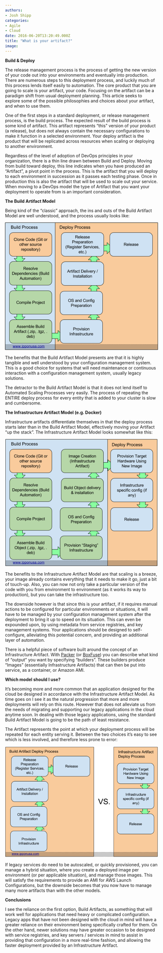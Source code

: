 ```yaml
---
authors:
- Josh Shipp
categories:
- Agile
- Cloud
date: 2016-06-20T13:20:49.000Z
title: "What is your artifact?"
image: 
---
```


**Build & Deploy**

<span style="font-weight: 400">The release management process is the process of getting the new version of your code out into your environments and eventually into production. There are numerous steps to this deployment process, and luckily much of this process lends itself easily to automation. The core product that you are going to scale is your artifact, your code. Focusing on the artifact can be a paradigm shift from usual deployment planning. This article seeks to explore some of the possible philosophies and choices about your artifact, and when to use them.</span>

<span style="font-weight: 400">One of the first steps in a standard deployment, or release management process, is the build process. The expected result of the build process is some kind of artifact. This artifact represents “this” version of your product (a release), but does not always contain the necessary configurations to make it function in a selected environment. Your deploy artifact is the product that will be replicated across resources when scaling or deploying to another environment. </span>

<span style="font-weight: 400">Regardless of the level of adoption of DevOps principles in your organization, there is a thin line drawn between Build and Deploy. Moving from build toward deploy, this line indicates when you have produced an “Artifact”, a pivot point in the process. This is the artifact that you will deploy to each environment in succession as it passes each testing phase. Once in production this is also the artifact that will be used to scale out your service. When moving to a DevOps model the type of Artifact that you want your deployment to operate from is an important consideration. </span>

**The Build Artifact Model**

<span style="font-weight: 400">Being kind of the “classic” approach, the ins and outs of the Build Artifact Model are well understood, and the process usually looks like:</span>

<span style="font-weight: 400">[![Build Artifact Model](https://raw.githubusercontent.com/ippontech/blog-usa/master/images/2016/06/What-is-Your-Artifact.png)](https://raw.githubusercontent.com/ippontech/blog-usa/master/images/2016/06/What-is-Your-Artifact.png)</span>

<span style="font-weight: 400">The benefits that the Build Artifact Model presents are that it is highly tangible and well understood by your configuration management system. This is a good choice for systems that will need maintenance or continuous interaction with a configuration management system, usually legacy solutions. </span>

<span style="font-weight: 400">The detractor to the Build Artifact Model is that it does not lend itself to Automated Scaling Processes very easily. The process of repeating the ENTIRE deploy </span>process for every entity that is added to your cluster is slow and cumbersome.

**The Infrastructure Artifact Model (e.g. Docker)**

<span style="font-weight: 400">Infrastructure artifacts differentiate themselves in that the deploy process starts later than in the Build Artifact Model, effectively moving your Artifact “up the stack”. The Infrastructure Artifact Model looks somewhat like this:</span>

<span style="font-weight: 400">[![What is Your Artifact (1)](https://raw.githubusercontent.com/ippontech/blog-usa/master/images/2016/06/What-is-Your-Artifact-1.png)](https://raw.githubusercontent.com/ippontech/blog-usa/master/images/2016/06/What-is-Your-Artifact-1.png)</span>

<span style="font-weight: 400">The benefits to the Infrastructure Artifact Model are that scaling is a breeze, your image already contains everything that it needs to make it go, just a bit of touch-up. Also, you can now not only take a particular version of the code with you from environment to environment (as it works its way to production), but you can take the infrastructure too. </span>

<span style="font-weight: 400">The downside however is that since this is your artifact, if it requires manual actions to be configured for particular environments or situations, it will have to be managed by your configuration management system after the deployment to bring it up to speed on its situation. This can even be expounded upon, by using metadata from service registries, and key management systems. Your applications should be designed to self-configure, alleviating this potential concern, and providing an additional layer of automation.</span>

<span style="font-weight: 400">There is a helpful piece of software built around the concept of an Infrastructure Artifact. With </span>[<span style="font-weight: 400">Packer</span>](https://www.packer.io/)<span style="font-weight: 400"> (or </span>[<span style="font-weight: 400">BoxFuse</span>](https://boxfuse.com/)<span style="font-weight: 400">) you can describe what kind of “output” you want by specifying “builders”. These builders produce “Images” (essentially Infrastructure Artifacts) that can then be put into service, as a container, or Amazon AMI.</span>

**Which model should I use?**

<span style="font-weight: 400">It’s becoming more and more common that an application designed for the cloud be designed in accordance with the Infrastructure Artifact Model. As time goes on I see it as the natural progression that more and more deployments will rely on this route. However that does not alleviate us from the needs of migrating and supporting our legacy applications in the cloud anytime soon. In dealing with those legacy applications, using the standard Build Artifact Model is going to be the path of least resistance. </span>

<span style="font-weight: 400">The Artifact represents the point at which your deployment process will be repeated for each entity serving it. Between the two choices it’s easy to see which is less involved, and therefore less prone to error:</span>

[![What is Your Artifact (2)](https://raw.githubusercontent.com/ippontech/blog-usa/master/images/2016/06/What-is-Your-Artifact-2.png)](https://raw.githubusercontent.com/ippontech/blog-usa/master/images/2016/06/What-is-Your-Artifact-2.png)

If legacy services do need to be autoscaled, or quickly provisioned, you can manage a hybrid situation, where you create a deployed image per environment (or per applicable situation), and manage those images. This will satisfy the requirements to provide an AMI for AWS Launch Configurations, but the downside becomes that you now have to manage many more artifacts than with the other models.

**Conclusions**

<span style="font-weight: 400">I see the reliance on the first option, Build Artifacts, as something that will work well for applications that need heavy or complicated configuration. Legacy apps that have not been designed with the cloud in mind will have a greater reliance on their environment being specifically crafted for them. On the other hand, newer solutions may have greater occasion to be designed with service registries, and key servers / services in mind to assist in providing that configuration in a more real-time fashion, and allowing the faster deployment provided by an Infrastructure Artifact. </span>
